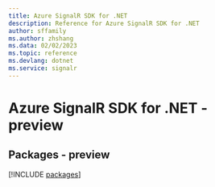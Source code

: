 ```yaml
---
title: Azure SignalR SDK for .NET
description: Reference for Azure SignalR SDK for .NET
author: sffamily
ms.author: zhshang
ms.data: 02/02/2023
ms.topic: reference
ms.devlang: dotnet
ms.service: signalr
---
```

# Azure SignalR SDK for .NET - preview
## Packages - preview
[!INCLUDE [packages](signalr-index.md)]